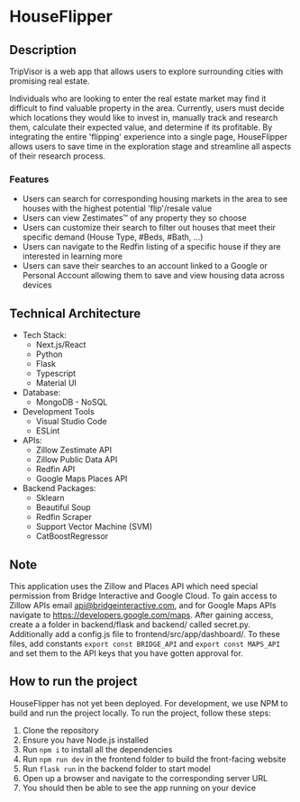 # HouseFlipper

## Description
TripVisor is a web app that allows users to explore surrounding cities with promising real estate.

Individuals who are looking to enter the real estate market may find it difficult to find valuable property in the area. Currently, users must decide which locations they would like to invest in, manually track and research them, calculate their expected value, and determine if its profitable. By integrating the entire 'flipping' experience into a single page, HouseFlipper allows users to save time in the exploration stage and streamline all aspects of their research process.

### Features
- Users can search for corresponding housing markets in the area to see houses with the highest potential 'flip'/resale value
- Users can view Zestimates:tm: of any property they so choose
- Users can customize their search to filter out houses that meet their specific demand (House Type, #Beds, #Bath, ...)
- Users can navigate to the Redfin listing of a specific house if they are interested in learning more
- Users can save their searches to an account linked to a Google or Personal Account allowing them to save and view housing data across devices

## Technical Architecture
- Tech Stack: 
    - Next.js/React
    - Python
    - Flask
    - Typescript
    - Material UI
- Database: 
    - MongoDB - NoSQL
- Development Tools
    - Visual Studio Code
    - ESLint
- APIs:
    - Zillow Zestimate API
    - Zillow Public Data API
    - Redfin API
    - Google Maps Places API
- Backend Packages:
    - Sklearn
    - Beautiful Soup
    - Redfin Scraper
    - Support Vector Machine (SVM)
    - CatBoostRegressor
 
## Note
This application uses the Zillow and Places API which need special permission from Bridge Interactive and Google Cloud. To gain access to Zillow APIs email api@bridgeinteractive.com, and for Google Maps APIs navigate to https://developers.google.com/maps. After gaining access, create a a folder in backend/flask and backend/ called secret.py. Additionally add a config.js file to frontend/src/app/dashboard/. To these files, add constants `export const BRIDGE_API` and `export const MAPS_API` and set them to the API keys that you have gotten approval for. 

## How to run the project
HouseFlipper has not yet been deployed. For development, we use NPM to build and run the project locally. To run the project, follow these steps:
1. Clone the repository
2. Ensure you have Node.js installed
3. Run `npm i` to install all the dependencies
4. Run `npm run dev` in the frontend folder to build the front-facing website 
5. Run `flask run` in the backend folder to start model
6. Open up a browser and navigate to the corresponding server URL
7. You should then be able to see the app running on your device


